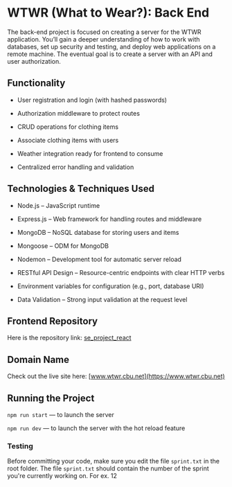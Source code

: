 # WTWR (What to Wear?): Back End

The back-end project is focused on creating a server for the WTWR application. You’ll gain a deeper understanding of how to work with databases, set up security and testing, and deploy web applications on a remote machine. The eventual goal is to create a server with an API and user authorization.

## Functionality

- User registration and login (with hashed passwords)

- Authorization middleware to protect routes

- CRUD operations for clothing items

- Associate clothing items with users

- Weather integration ready for frontend to consume

- Centralized error handling and validation

## Technologies & Techniques Used

- Node.js – JavaScript runtime

- Express.js – Web framework for handling routes and middleware

- MongoDB – NoSQL database for storing users and items

- Mongoose – ODM for MongoDB

- Nodemon – Development tool for automatic server reload

- RESTful API Design – Resource-centric endpoints with clear HTTP verbs

- Environment variables for configuration (e.g., port, database URI)

- Data Validation – Strong input validation at the request level

## Frontend Repository

Here is the repository link: [se_project_react](https://github.com/MadihaWazir/se_project_react.git)

## Domain Name

Check out the live site here: [www.wtwr.cbu.net](https://www.wtwr.cbu.net)

## Running the Project

`npm run start` — to launch the server

`npm run dev` — to launch the server with the hot reload feature

### Testing

Before committing your code, make sure you edit the file `sprint.txt` in the root folder. The file `sprint.txt` should contain the number of the sprint you're currently working on. For ex. 12
